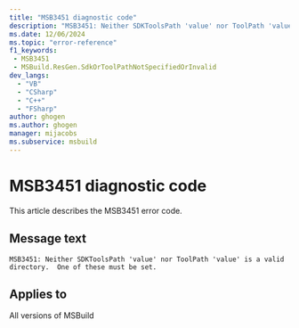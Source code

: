 ```yaml
---
title: "MSB3451 diagnostic code"
description: "MSB3451: Neither SDKToolsPath 'value' nor ToolPath 'value' is a valid directory.  One of these must be set."
ms.date: 12/06/2024
ms.topic: "error-reference"
f1_keywords:
 - MSB3451
 - MSBuild.ResGen.SdkOrToolPathNotSpecifiedOrInvalid
dev_langs:
  - "VB"
  - "CSharp"
  - "C++"
  - "FSharp"
author: ghogen
ms.author: ghogen
manager: mijacobs
ms.subservice: msbuild
---
```


# MSB3451 diagnostic code

<!-- :::ErrorDefinitionDescription::: -->
<!-- :::editable-content name="introDescription"::: -->
This article describes the MSB3451 error code.
<!-- :::editable-content-end::: -->

## Message text

```output
MSB3451: Neither SDKToolsPath 'value' nor ToolPath 'value' is a valid directory.  One of these must be set.
```

<!-- :::editable-content name="postOutputDescription"::: -->
<!--
{StrBegin="MSB3451: "}
-->
<!-- :::editable-content-end::: -->
<!-- :::ErrorDefinitionDescription-end::: -->

## Applies to

All versions of MSBuild
